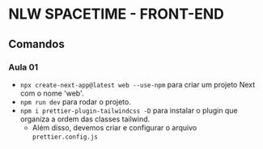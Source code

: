 # NLW SPACETIME - FRONT-END

## Comandos

### Aula 01

- `npx create-next-app@latest web --use-npm` para criar um projeto Next com o nome 'web'.
- `npm run dev` para rodar o projeto. 
- `npm i prettier-plugin-tailwindcss -D` para instalar o plugin que organiza a ordem das classes tailwind.
  - Além disso, devemos criar e configurar o arquivo `prettier.config.js`

